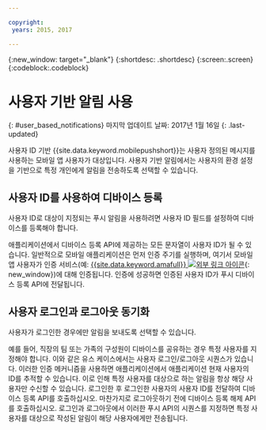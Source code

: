 ```yaml
---

copyright:
 years: 2015, 2017

---
```


{:new_window: target="_blank"}
{:shortdesc: .shortdesc}
{:screen:.screen}
{:codeblock:.codeblock}

# 사용자 기반 알림 사용
{: #user_based_notifications}
마지막 업데이트 날짜: 2017년 1월 16일
{: .last-updated}

사용자 ID 기반 {{site.data.keyword.mobilepushshort}}는 사용자 정의된 메시지를 사용하는 모바일 앱 사용자가 대상입니다. 사용자 기반 알림에서는 사용자의 환경 설정을 기반으로 특정 개인에게 알림을 전송하도록 선택할 수 있습니다.

## 사용자 ID를 사용하여 디바이스 등록
사용자 ID로 대상이 지정되는 푸시 알림을 사용하려면 사용자 ID 필드를 설정하여 디바이스를 등록해야 합니다.     

애플리케이션에서 디바이스 등록 API에 제공하는 모든 문자열이 사용자 ID가 될 수 있습니다. 일반적으로 모바일 애플리케이션은 먼저 인증 주기를 실행하며, 여기서 모바일 앱 사용자가 인증 서비스(예: [{{site.data.keyword.amafull}} ![외부 링크 아이콘](../../icons/launch-glyph.svg "외부 링크 아이콘")](https://console.ng.bluemix.net/docs/services/mobileaccess/index.html "외부 링크 아이콘"){: new_window})에 대해 인증됩니다. 인증에 성공하면 인증된 사용자 ID가 푸시 디바이스 등록 API에 전달됩니다.  

## 사용자 로그인과 로그아웃 동기화 

사용자가 로그인한 경우에만 알림을 보내도록 선택할 수 있습니다.  

예를 들어, 직장의 팀 또는 가족의 구성원이 디바이스를 공유하는 경우 특정 사용자를 지정해야 합니다. 이와 같은 유스 케이스에서는 사용자 로그인/로그아웃 시퀀스가 있습니다. 이러한 인증 메커니즘을 사용하면 애플리케이션에서 애플리케이션 현재 사용자의 ID를 추적할 수 있습니다. 이로 인해 특정 사용자를 대상으로 하는 알림을 항상 해당 사용자만 수신할 수 있습니다. 로그인한 후 로그인한 사용자의 사용자 ID를 전달하여 디바이스 등록 API를 호출하십시오. 마찬가지로 로그아웃하기 전에 디바이스 등록 해제 API를 호출하십시오. 로그인과 로그아웃에서 이러한 푸시 API의 시퀀스를 지정하면 특정 사용자를 대상으로 작성된 알림이 해당 사용자에게만 전송됩니다. 
